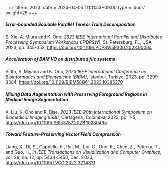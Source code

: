 +++
title = '2023'
date = 2024-04-05T11:11:53+09:00
type = 'docs'
weight=25
+++

##### Error-bounded Scalable Parallel Tensor Train Decomposition
S. Xie, A. Miura and K. Ono, _2023 IEEE International Parallel and Distributed Processing Symposium Workshops (IPDPSW)_, St. Petersburg, FL, USA, 2023, pp. 345-353, <https://doi.org/10.1109/IPDPSW59300.2023.00064>

##### Acceleration of BAM I/O on distributed file systems
S. Ito, S. Miyano and K. Ono, _2023 IEEE International Conference on Bioinformatics and Biomedicine (BIBM)_, Istanbul, Turkiye, 2023, pp. 3299-3304, <https://doi.org/10.1109/BIBM58861.2023.10385370>

##### Mixing Data Augmentation with Preserving Foreground Regions in Medical Image Segmentation
X. Liu, K. Ono and R. Bise, _2023 IEEE 20th International Symposium on Biomedical Imaging (ISBI)_, Cartagena, Colombia, 2023, pp. 1-5, <https://doi.org/10.1109/ISBI53787.2023.10230495>

##### Toward Feature-Preserving Vector Field Compression
Liang, X., Di, S., Cappello, F., Raj, M., Liu, C., Ono, K., Chen, Z., Peterka, T., and Guo, H., _in IEEE Transactions on Visualization and Computer Graphics_, vol. 29, no. 12, pp. 5434-5450, Dec. 2023, <https://doi.org/10.1109/TVCG.2022.3214821>